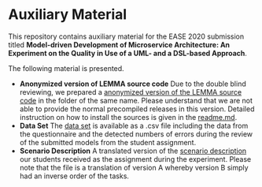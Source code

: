 # Auxiliary Material
This repository contains auxiliary material for the EASE 2020 submission titled **Model-driven Development of Microservice Architecture: An Experiment on the Quality in Use of a UML- and a DSL-based Approach**.

The following material is presented.

 - **Anonymized version of LEMMA source code**
Due to the double blind reviewing, we prepared a [anonymized version of the LEMMA source code](lemma) in the folder of the same name. Please understand that we are not able to provide the normal precompiled releases in this version. Detailed instruction on how to install the sources is given in the [readme.md](lemma/README.md).
- **Data Set**
The [data set](prepared_data_set.csv) is available as a .csv file including the data from the questionnaire and the detected numbers of errors during the review of the submitted models from the student assignment.
- **Scenario Description**
A translated version of the [scenario description](Task_Desc_Version_A.pdf) our students received as the assignment during the experiment. Please note that the file is a translation of version A whereby version B simply had an inverse order of the tasks.

